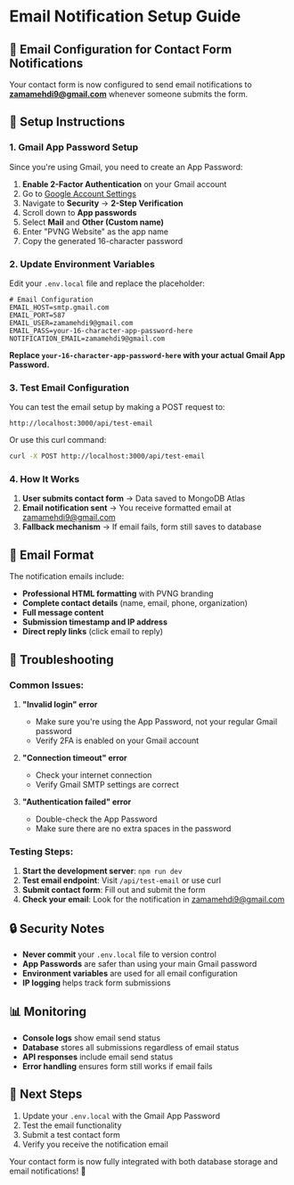 # Email Notification Setup Guide

## 📧 Email Configuration for Contact Form Notifications

Your contact form is now configured to send email notifications to **zamamehdi9@gmail.com** whenever someone submits the form.

## 🔧 Setup Instructions

### 1. Gmail App Password Setup

Since you're using Gmail, you need to create an App Password:

1. **Enable 2-Factor Authentication** on your Gmail account
2. Go to [Google Account Settings](https://myaccount.google.com/)
3. Navigate to **Security** → **2-Step Verification**
4. Scroll down to **App passwords**
5. Select **Mail** and **Other (Custom name)**
6. Enter "PVNG Website" as the app name
7. Copy the generated 16-character password

### 2. Update Environment Variables

Edit your `.env.local` file and replace the placeholder:

```env
# Email Configuration
EMAIL_HOST=smtp.gmail.com
EMAIL_PORT=587
EMAIL_USER=zamamehdi9@gmail.com
EMAIL_PASS=your-16-character-app-password-here
NOTIFICATION_EMAIL=zamamehdi9@gmail.com
```

**Replace `your-16-character-app-password-here` with your actual Gmail App Password.**

### 3. Test Email Configuration

You can test the email setup by making a POST request to:
```
http://localhost:3000/api/test-email
```

Or use this curl command:
```bash
curl -X POST http://localhost:3000/api/test-email
```

### 4. How It Works

1. **User submits contact form** → Data saved to MongoDB Atlas
2. **Email notification sent** → You receive formatted email at zamamehdi9@gmail.com
3. **Fallback mechanism** → If email fails, form still saves to database

## 📨 Email Format

The notification emails include:
- **Professional HTML formatting** with PVNG branding
- **Complete contact details** (name, email, phone, organization)
- **Full message content**
- **Submission timestamp and IP address**
- **Direct reply links** (click email to reply)

## 🚨 Troubleshooting

### Common Issues:

1. **"Invalid login" error**
   - Make sure you're using the App Password, not your regular Gmail password
   - Verify 2FA is enabled on your Gmail account

2. **"Connection timeout" error**
   - Check your internet connection
   - Verify Gmail SMTP settings are correct

3. **"Authentication failed" error**
   - Double-check the App Password
   - Make sure there are no extra spaces in the password

### Testing Steps:

1. **Start the development server**: `npm run dev`
2. **Test email endpoint**: Visit `/api/test-email` or use curl
3. **Submit contact form**: Fill out and submit the form
4. **Check your email**: Look for the notification in zamamehdi9@gmail.com

## 🔒 Security Notes

- **Never commit** your `.env.local` file to version control
- **App Passwords** are safer than using your main Gmail password
- **Environment variables** are used for all email configuration
- **IP logging** helps track form submissions

## 📊 Monitoring

- **Console logs** show email send status
- **Database** stores all submissions regardless of email status
- **API responses** include email send status
- **Error handling** ensures form still works if email fails

## 🎯 Next Steps

1. Update your `.env.local` with the Gmail App Password
2. Test the email functionality
3. Submit a test contact form
4. Verify you receive the notification email

Your contact form is now fully integrated with both database storage and email notifications! 🎉
